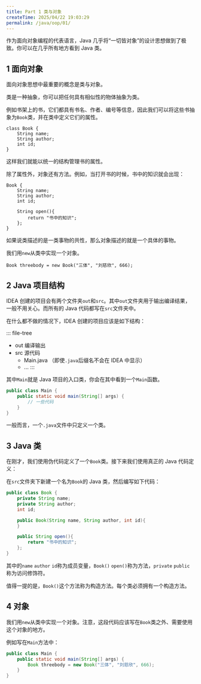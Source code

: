 ```yaml
---
title: Part 1 类与对象
createTime: 2025/04/22 19:03:29
permalink: /java/oop/01/
---
```


作为面向对象编程的代表语言，Java 几乎将“一切皆对象”的设计思想做到了极致。你可以在几乎所有地方看到 Java 类。

## 1 面向对象

面向对象思想中最重要的概念是类与对象。

类是一种抽象，你可以把任何具有相似性的物体抽象为类。

例如书架上的书，它们都具有书名、作者、编号等信息，因此我们可以将这些书抽象为`Book`类，并在类中定义它们的属性。

```
class Book {
    String name;
    String author;
    int id;
}
```

这样我们就能以统一的结构管理书的属性。

除了属性外，对象还有方法。例如，当打开书的时候，书中的知识就会出现：

```
Book {
    String name;
    String author;
    int id;
    
    String open(){
        return "书中的知识";
    };
}
```

如果说类描述的是一类事物的共性，那么对象描述的就是一个具体的事物。

我们用`new`从类中实现一个对象。

```
Book threebody = new Book("三体", "刘慈欣", 666);
```

## 2 Java 项目结构

IDEA 创建的项目会有两个文件夹`out`和`src`。其中`out`文件夹用于输出编译结果，一般不用关心。而所有的 Java 代码都写在`src`文件夹中。

在什么都不做的情况下，IDEA 创建的项目应该是如下结构：

::: file-tree
- out 编译输出
- src 源代码
  - Main.java （即使`.java`后缀名不会在 IDEA 中显示）
  - ...
:::

其中`Main`就是 Java 项目的入口类，你会在其中看到一个`Main`函数。

```java
public class Main {
    public static void main(String[] args) {
        // 一些代码
    }
}
```

一般而言，一个`.java`文件中只定义一个类。

## 3 Java 类

在刚才，我们使用伪代码定义了一个`Book`类。接下来我们使用真正的 Java 代码定义：

在`src`文件夹下新建一个名为`Book`的 Java 类，然后编写如下代码：

```java
public class Book {
    private String name;
    private String author;
    int id;

    public Book(String name, String author, int id){
    }

    public String open(){
        return "书中的知识";
    };
}
```

其中的`name` `author` `id`称为成员变量，`Book()` `open()`称为方法，`private` `public`称为访问修饰符。

值得一提的是，`Book()`这个方法称为构造方法。每个类必须拥有一个构造方法。

## 4 对象

我们用`new`从类中实现一个对象。注意，这段代码应该写在`Book`类之外、需要使用这个对象的地方。

例如写在`Main`方法中：

```java
public class Main {
    public static void main(String[] args) {
        Book threebody = new Book("三体", "刘慈欣", 666);
    }
}
```